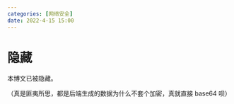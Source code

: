```yaml
---
categories: [网络安全]
date: 2022-4-15 15:00
---
```


# 隐藏

本博文已被隐藏。

（真是匪夷所思，都是后端生成的数据为什么不套个加密，真就直接 base64 呗）
